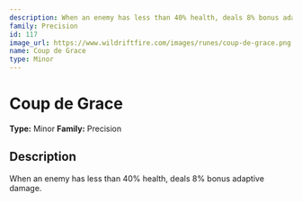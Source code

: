 ```yaml
---
description: When an enemy has less than 40% health, deals 8% bonus adaptive damage.
family: Precision
id: 117
image_url: https://www.wildriftfire.com/images/runes/coup-de-grace.png
name: Coup de Grace
type: Minor
---
```


# Coup de Grace

**Type:** Minor
**Family:** Precision

## Description

When an enemy has less than 40% health, deals 8% bonus adaptive damage.

